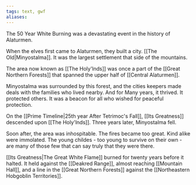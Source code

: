 ```yaml
---
tags: text, gwf
aliases:
---
```


The 50 Year White Burning was a devastating event in the history of Alaturmen. 

When the elves first came to Alaturmen, they built a city. [[The Old|Minyostalma]]. It was the largest settlement that side of the mountains.

The area now known as [[The Holy'lnds]] was once a part of the [[Great Northern Forests]] that spanned the upper half of [[Central Alaturmen]].

Minyostalma was surrounded by this forest, and the cities keepers made deals with the families who lived nearby. And for Many years, it thrived. It protected others. It was a beacon for all who wished for peaceful protection. 

On the [[Prime Timeline|25th year After Tetrimoc's Fall]], [[Its Greatness]] descended upon [[The Holy'lnds]]. Three years later, Minyostalma fell.

Soon after, the area was inhospitable. The fires became too great. Kind alike were immolated. The young childes - too young to survive on their own - are many of those few that can say truly that they were there.

[[Its Greatness|The Great White Flame]] burned for twenty years before it halted. It held against the [[Deakred Range]], almost reaching [[Mountain Hall]], and a line in the [[Great Northern Forests]] against the [[Northeastern Hobgoblin Territories]].